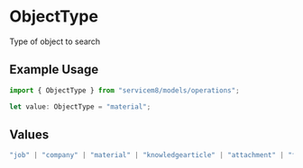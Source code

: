# ObjectType

Type of object to search

## Example Usage

```typescript
import { ObjectType } from "servicem8/models/operations";

let value: ObjectType = "material";
```

## Values

```typescript
"job" | "company" | "material" | "knowledgearticle" | "attachment" | "formresponse" | "asset" | "materialbundle"
```